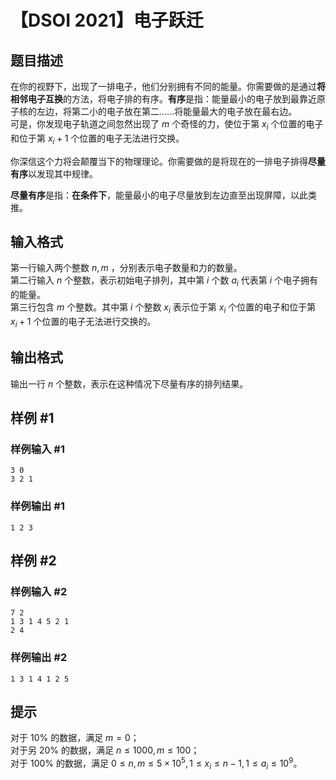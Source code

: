 # 【DSOI 2021】电子跃迁

## 题目描述

在你的视野下，出现了一排电子，他们分别拥有不同的能量。你需要做的是通过**将相邻电子互换**的方法，将电子排的有序。**有序**是指：能量最小的电子放到最靠近原子核的左边，将第二小的电子放在第二……将能量最大的电子放在最右边。\
可是，你发现电子轨道之间忽然出现了 $m$ 个奇怪的力，使位于第 $x_i$ 个位置的电子和位于第 $x_i+1$ 个位置的电子无法进行交换。

你深信这个力将会颠覆当下的物理理论。你需要做的是将现在的一排电子排得**尽量有序**以发现其中规律。

**尽量有序**是指：**在条件下**，能量最小的电子尽量放到左边直至出现屏障，以此类推。


## 输入格式

第一行输入两个整数 $n,m$ ，分别表示电子数量和力的数量。\
第二行输入 $n$ 个整数，表示初始电子排列，其中第 $i$ 个数 $a_i$ 代表第 $i$ 个电子拥有的能量。\
第三行包含 $m$ 个整数。其中第 $i$ 个整数 $x_i$ 表示位于第 $x_i$ 个位置的电子和位于第 $x_i+1$ 个位置的电子无法进行交换的。


## 输出格式

输出一行 $n$ 个整数，表示在这种情况下尽量有序的排列结果。

## 样例 #1

### 样例输入 #1
```
3 0
3 2 1
```

### 样例输出 #1

```
1 2 3
```

## 样例 #2

### 样例输入 #2
```
7 2
1 3 1 4 5 2 1
2 4
```

### 样例输出 #2

```
1 3 1 4 1 2 5
```

## 提示

对于 $10\%$ 的数据，满足 $m=0$；\
对于另 $20\%$ 的数据，满足 $n \le 1000,m \le 100$；\
对于 $100\%$ 的数据，满足 $0 \le n,m \le 5 \times 10^5,1 \le x_i \le n-1,1 \le a_i \le 10^9$。
